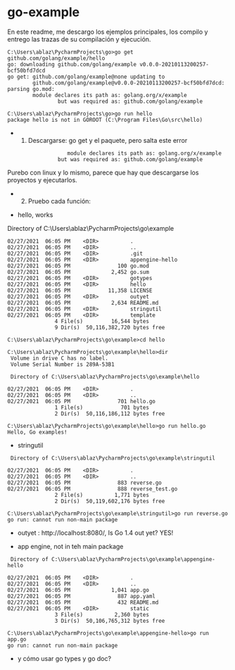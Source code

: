 # go-example

En este readme, me descargo los ejemplos principales, los compilo y entrego las trazas de su compilación y ejecución. 

```
C:\Users\ablaz\PycharmProjects\go>go get github.com/golang/example/hello
go: downloading github.com/golang/example v0.0.0-20210113200257-bcf50bfd7dcd
go get: github.com/golang/example@none updating to
        github.com/golang/example@v0.0.0-20210113200257-bcf50bfd7dcd: parsing go.mod:
        module declares its path as: golang.org/x/example
                but was required as: github.com/golang/example

C:\Users\ablaz\PycharmProjects\go>go run hello
package hello is not in GOROOT (C:\Program Files\Go\src\hello)
```

- 1. Descargarse: go get y el paquete, pero salta este error

```
                   module declares its path as: golang.org/x/example
                but was required as: github.com/golang/example
```

Purebo con linux y lo mismo, parece que hay que descargarse los proyectos y ejecutarlos.

- 2. Pruebo cada función:

- hello, works

 Directory of C:\Users\ablaz\PycharmProjects\go\example

```
02/27/2021  06:05 PM    <DIR>          .
02/27/2021  06:05 PM    <DIR>          ..
02/27/2021  06:05 PM    <DIR>          .git
02/27/2021  06:05 PM    <DIR>          appengine-hello
02/27/2021  06:05 PM               100 go.mod
02/27/2021  06:05 PM             2,452 go.sum
02/27/2021  06:05 PM    <DIR>          gotypes
02/27/2021  06:05 PM    <DIR>          hello
02/27/2021  06:05 PM            11,358 LICENSE
02/27/2021  06:05 PM    <DIR>          outyet
02/27/2021  06:05 PM             2,634 README.md
02/27/2021  06:05 PM    <DIR>          stringutil
02/27/2021  06:05 PM    <DIR>          template
               4 File(s)         16,544 bytes
               9 Dir(s)  50,116,382,720 bytes free

C:\Users\ablaz\PycharmProjects\go\example>cd hello

C:\Users\ablaz\PycharmProjects\go\example\hello>dir
 Volume in drive C has no label.
 Volume Serial Number is 289A-53B1

 Directory of C:\Users\ablaz\PycharmProjects\go\example\hello

02/27/2021  06:05 PM    <DIR>          .
02/27/2021  06:05 PM    <DIR>          ..
02/27/2021  06:05 PM               701 hello.go
               1 File(s)            701 bytes
               2 Dir(s)  50,116,186,112 bytes free

C:\Users\ablaz\PycharmProjects\go\example\hello>go run hello.go
Hello, Go examples!
```

- stringutil

```
 Directory of C:\Users\ablaz\PycharmProjects\go\example\stringutil

02/27/2021  06:05 PM    <DIR>          .
02/27/2021  06:05 PM    <DIR>          ..
02/27/2021  06:05 PM               883 reverse.go
02/27/2021  06:05 PM               888 reverse_test.go
               2 File(s)          1,771 bytes
               2 Dir(s)  50,119,602,176 bytes free

C:\Users\ablaz\PycharmProjects\go\example\stringutil>go run reverse.go
go run: cannot run non-main package
```

-  outyet : http://localhost:8080/, Is Go 1.4 out yet? YES!


- app engine, not in teh main package
```
 Directory of C:\Users\ablaz\PycharmProjects\go\example\appengine-hello

02/27/2021  06:05 PM    <DIR>          .
02/27/2021  06:05 PM    <DIR>          ..
02/27/2021  06:05 PM             1,041 app.go
02/27/2021  06:05 PM               887 app.yaml
02/27/2021  06:05 PM               432 README.md
02/27/2021  06:05 PM    <DIR>          static
               3 File(s)          2,360 bytes
               3 Dir(s)  50,106,765,312 bytes free

C:\Users\ablaz\PycharmProjects\go\example\appengine-hello>go run app.go
go run: cannot run non-main package
```

- y cómo usar go types y go doc?
